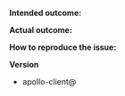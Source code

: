<!--
  Thanks for filing an issue on Apollo Client!

  Please make sure that you include the following information to ensure that your issue is actionable.

  If you don't follow the template, your issue may end up being closed without anyone looking at it carefully, because it is not actionable for us without the information in this template.

  If you're filing a feature request, you do not need to follow the outline below, but please include "feature idea" in the title and include a specific example in which that feature would be useful.
-->

**Intended outcome:**

<!--
What you were trying to accomplish when the bug occurred, and as much code as possible related to the source of the problem.
-->

**Actual outcome:**

<!--
A description of what actually happened, including a screenshot or copy-paste of any related error messages, logs, or other output that might be related. Places to look for information include your browser console, server console, and network logs. Please avoid non-specific phrases like “didn’t work” or “broke”.
-->

**How to reproduce the issue:**

<!--
If possible, please create a reproduction using https://github.com/apollographql/react-apollo-error-template and link to it here. If you prefer an in-browser way to create reproduction, try https://codesandbox.io/s/7361K9q6w

Instructions for how the issue can be reproduced by a maintainer or contributor. Be as specific as possible, and only mention what is necessary to reproduce the bug. If possible, try to isolate the exact circumstances in which the bug occurs and avoid speculation over what the cause might be.
-->

**Version**

* apollo-client@<version number>

<!--**Issue Labels**

While not necessary, you can help organize our issues by labeling this issue when you open it.  To add a label automatically, simply [x] mark the appropriate box below:

- [ ] has-reproduction
- [ ] feature
- [ ] blocking
- [ ] good first issue

To add a label not listed above, simply place `/label another-label-name` on a line by itself.
-->
